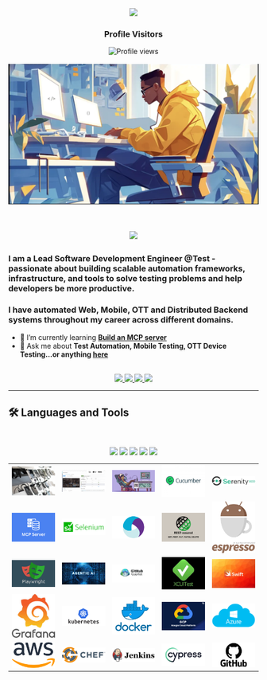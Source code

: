 <div align="center">
  <img src="https://media.giphy.com/media/hvRJCLFzcasrR4ia7z/giphy.gif" width="40px" />
  <h3>Profile Visitors</h3>
  <img src="https://komarev.com/ghpvc/?username=rdhandapani88&color=blue&style=flat-square" alt="Profile views" />
</div>
<br>

<img src="https://github.com/rdhandapani88/rdhandapani88/blob/main/developer.png" alt="Banner of a developer sitting in front of a desk">

<br>
<h1 align="center">
    <img src="https://readme-typing-svg.herokuapp.com/?font=Inter&size=48&center=true&vCenter=true&width=500&height=70&color=4493F8&duration=4000&lines=Hi+There!+👋;+I'm+Dhandapani+!;" />
</h1>

### I am a Lead Software Development Engineer @Test - passionate about building scalable automation frameworks, infrastructure, and tools to solve testing problems and help developers be more productive.
### I have automated Web, Mobile, OTT and Distributed Backend systems throughout my career across different domains.

- 🌱 I’m currently learning **[Build an MCP server](https://modelcontextprotocol.io/quickstart/server)**
- 💬 Ask me about **Test Automation, Mobile Testing, OTT Device Testing...or anything [here](https://github.com/rdhandapani88/rdhandapani88/issues)**

<br>

<div align="center">
  <a href="rdhandapani88@gmail.com">
    <img src="https://img.shields.io/badge/Gmail-333333?style=for-the-badge&logo=gmail&logoColor=red" />
  </a>
  <a href="https://www.linkedin.com/in/dhandapani-r-b6550b119/" target="_blank">
    <img src="https://img.shields.io/badge/LinkedIn-0077B5?style=for-the-badge&logo=linkedin&logoColor=white" target="_blank" />
  </a>
  <a href="https://medium.com/@rdhandapani88" target="_blank">
    <img src="https://img.shields.io/badge/Medium-000000?style=for-the-badge&logo=medium&logoColor=white" target="_blank" />
  </a>
  <a href="https://huggingface.co/Dhanda88" target="_blank">
    <img src="https://img.shields.io/badge/HuggingFace-1e1f26?style=for-the-badge&logo=huggingface&logoColor=yellow" target="_blank" />
 </a>
</div>

<hr>

## 🛠️ Languages and Tools

<br>

<p align="center">
  <!-- Programming & Frameworks -->
  <img src="https://skillicons.dev/icons?i=java,python,js,ts,nodejs" />

  <!-- Test Frameworks & Tools -->
  <img src="https://skillicons.dev/icons?i=selenium,cypress,playwright" />

  <!-- API & Mobile Testing -->
  <img src="https://skillicons.dev/icons?i=postman,appium" />

  <!-- CI/CD & DevOps -->
  <img src="https://skillicons.dev/icons?i=jenkins,docker,kubernetes,github,gitlab" />

  <!-- Cloud & Monitoring -->
  <img src="https://skillicons.dev/icons?i=aws,azure,gcp,grafana" />
</p>


<div align="center">

<table>
  <tr>
    <td><img src="https://github.com/rdhandapani88/rdhandapani88/blob/main/MobileCloud.jpg" width="120"/></td>
    <td><img src="https://github.com/rdhandapani88/rdhandapani88/blob/main/img1.png" width="120"/></td>
    <td><img src="https://github.com/rdhandapani88/rdhandapani88/blob/main/img2.png" width="120"/></td>
    <td><img src="https://github.com/rdhandapani88/rdhandapani88/blob/main/cucumber.jpeg" width="120"/></td>
    <td><img src="https://github.com/rdhandapani88/rdhandapani88/blob/main/serenity.png" width="120"/></td>
  </tr>
  <tr>
    <td><img src="https://github.com/rdhandapani88/rdhandapani88/blob/main/mcp.png" width="120"/></td>
    <td><img src="https://github.com/rdhandapani88/rdhandapani88/blob/main/selenium_logo.webp" width="120"/></td>
    <td><img src="https://github.com/rdhandapani88/rdhandapani88/blob/main/appium.webp" width="120"/></td>
    <td><img src="https://github.com/rdhandapani88/rdhandapani88/blob/main/rest.png" width="120"/></td>
    <td><img src="https://github.com/rdhandapani88/rdhandapani88/blob/main/espression.png" width="120"/></td>
  </tr>
  <tr>
    <td><img src="https://github.com/rdhandapani88/rdhandapani88/blob/main/play.png" width="120"/></td>
    <td><img src="https://github.com/rdhandapani88/rdhandapani88/blob/main/agenticai.jpg" width="120"/></td>
    <td><img src="https://github.com/rdhandapani88/rdhandapani88/blob/main/copilot.jpg" width="120"/></td>
    <td><img src="https://github.com/rdhandapani88/rdhandapani88/blob/main/xcui.jpeg" width="120"/></td>
    <td><img src="https://github.com/rdhandapani88/rdhandapani88/blob/main/swift.webp" width="120"/></td>
  </tr>
  <tr>
    <td><img src="https://github.com/rdhandapani88/rdhandapani88/blob/main/grafana.jpeg" width="120"/></td>
    <td><img src="https://github.com/rdhandapani88/rdhandapani88/blob/main/kubernates.png" width="120"/></td>
    <td><img src="https://github.com/rdhandapani88/rdhandapani88/blob/main/docker_facebook_share.png" width="120"/></td>
    <td><img src="https://github.com/rdhandapani88/rdhandapani88/blob/main/gcp.svg" width="120"/></td>
    <td><img src="https://github.com/rdhandapani88/rdhandapani88/blob/main/Azure.png" width="120"/></td>
  </tr>
  <tr>
    <td><img src="https://github.com/rdhandapani88/rdhandapani88/blob/main/aws.png" width="120"/></td>
    <td><img src="https://github.com/rdhandapani88/rdhandapani88/blob/main/chef-logo.png" width="120"/></td>
    <td><img src="https://github.com/rdhandapani88/rdhandapani88/blob/main/jenkins.png" width="120"/></td>
    <td><img src="https://github.com/rdhandapani88/rdhandapani88/blob/main/cypress.png" width="120"/></td>
    <td><img src="https://github.com/rdhandapani88/rdhandapani88/blob/main/github.png" width="120"/></td>
  </tr>
</table>

</div>
